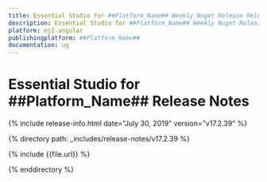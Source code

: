 ```yaml
---
title: Essential Studio for ##Platform_Name## Weekly Nuget Release Release Notes  
description: Essential Studio for ##Platform_Name## Weekly Nuget Release Release Notes  
platform: ej2-angular
publishingplatform: ##Platform_Name##
documentation: ug
---
```


# Essential Studio for  ##Platform_Name##  Release Notes  

{% include release-info.html date="July 30, 2019"   version="v17.2.39"  %} 

{% directory path: _includes/release-notes/v17.2.39 %}

{% include {{file.url}} %}

{% enddirectory %}
